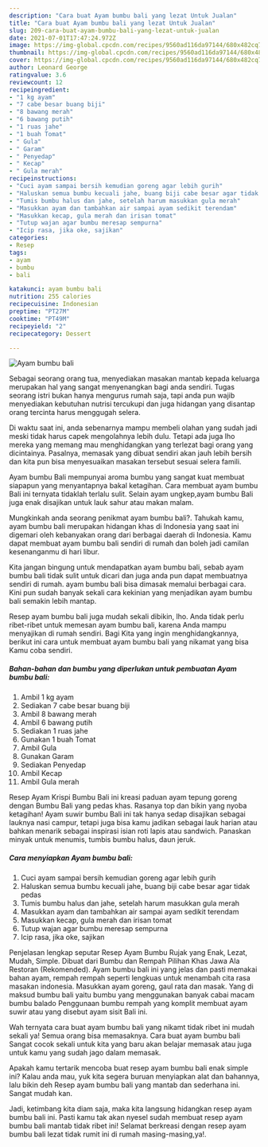 ```yaml
---
description: "Cara buat Ayam bumbu bali yang lezat Untuk Jualan"
title: "Cara buat Ayam bumbu bali yang lezat Untuk Jualan"
slug: 209-cara-buat-ayam-bumbu-bali-yang-lezat-untuk-jualan
date: 2021-07-01T17:47:24.972Z
image: https://img-global.cpcdn.com/recipes/9560ad116da97144/680x482cq70/ayam-bumbu-bali-foto-resep-utama.jpg
thumbnail: https://img-global.cpcdn.com/recipes/9560ad116da97144/680x482cq70/ayam-bumbu-bali-foto-resep-utama.jpg
cover: https://img-global.cpcdn.com/recipes/9560ad116da97144/680x482cq70/ayam-bumbu-bali-foto-resep-utama.jpg
author: Leonard George
ratingvalue: 3.6
reviewcount: 12
recipeingredient:
- "1 kg ayam"
- "7 cabe besar buang biji"
- "8 bawang merah"
- "6 bawang putih"
- "1 ruas jahe"
- "1 buah Tomat"
- " Gula"
- " Garam"
- " Penyedap"
- " Kecap"
- " Gula merah"
recipeinstructions:
- "Cuci ayam sampai bersih kemudian goreng agar lebih gurih"
- "Haluskan semua bumbu kecuali jahe, buang biji cabe besar agar tidak pedas"
- "Tumis bumbu halus dan jahe, setelah harum masukkan gula merah"
- "Masukkan ayam dan tambahkan air sampai ayam sedikit terendam"
- "Masukkan kecap, gula merah dan irisan tomat"
- "Tutup wajan agar bumbu meresap sempurna"
- "Icip rasa, jika oke, sajikan"
categories:
- Resep
tags:
- ayam
- bumbu
- bali

katakunci: ayam bumbu bali 
nutrition: 255 calories
recipecuisine: Indonesian
preptime: "PT27M"
cooktime: "PT49M"
recipeyield: "2"
recipecategory: Dessert

---
```



![Ayam bumbu bali](https://img-global.cpcdn.com/recipes/9560ad116da97144/680x482cq70/ayam-bumbu-bali-foto-resep-utama.jpg)

Sebagai seorang orang tua, menyediakan masakan mantab kepada keluarga merupakan hal yang sangat menyenangkan bagi anda sendiri. Tugas seorang istri bukan hanya mengurus rumah saja, tapi anda pun wajib menyediakan kebutuhan nutrisi tercukupi dan juga hidangan yang disantap orang tercinta harus menggugah selera.

Di waktu  saat ini, anda sebenarnya mampu membeli olahan yang sudah jadi meski tidak harus capek mengolahnya lebih dulu. Tetapi ada juga lho mereka yang memang mau menghidangkan yang terlezat bagi orang yang dicintainya. Pasalnya, memasak yang dibuat sendiri akan jauh lebih bersih dan kita pun bisa menyesuaikan masakan tersebut sesuai selera famili. 

Ayam bumbu Bali mempunyai aroma bumbu yang sangat kuat membuat siapapun yang menyantapnya bakal ketagihan. Cara membuat ayam bumbu Bali ini ternyata tidaklah terlalu sulit. Selain ayam ungkep,ayam bumbu Bali juga enak disajikan untuk lauk sahur atau makan malam.

Mungkinkah anda seorang penikmat ayam bumbu bali?. Tahukah kamu, ayam bumbu bali merupakan hidangan khas di Indonesia yang saat ini digemari oleh kebanyakan orang dari berbagai daerah di Indonesia. Kamu dapat membuat ayam bumbu bali sendiri di rumah dan boleh jadi camilan kesenanganmu di hari libur.

Kita jangan bingung untuk mendapatkan ayam bumbu bali, sebab ayam bumbu bali tidak sulit untuk dicari dan juga anda pun dapat membuatnya sendiri di rumah. ayam bumbu bali bisa dimasak memalui berbagai cara. Kini pun sudah banyak sekali cara kekinian yang menjadikan ayam bumbu bali semakin lebih mantap.

Resep ayam bumbu bali juga mudah sekali dibikin, lho. Anda tidak perlu ribet-ribet untuk memesan ayam bumbu bali, karena Anda mampu menyajikan di rumah sendiri. Bagi Kita yang ingin menghidangkannya, berikut ini cara untuk membuat ayam bumbu bali yang nikamat yang bisa Kamu coba sendiri.

<!--inarticleads1-->

##### Bahan-bahan dan bumbu yang diperlukan untuk pembuatan Ayam bumbu bali:

1. Ambil 1 kg ayam
1. Sediakan 7 cabe besar buang biji
1. Ambil 8 bawang merah
1. Ambil 6 bawang putih
1. Sediakan 1 ruas jahe
1. Gunakan 1 buah Tomat
1. Ambil  Gula
1. Gunakan  Garam
1. Sediakan  Penyedap
1. Ambil  Kecap
1. Ambil  Gula merah


Resep Ayam Krispi Bumbu Bali ini kreasi paduan ayam tepung goreng dengan Bumbu Bali yang pedas khas. Rasanya top dan bikin yang nyoba ketagihan! Ayam suwir bumbu Bali ini tak hanya sedap disajikan sebagai lauknya nasi campur, tetapi juga bisa kamu jadikan sebagai lauk harian atau bahkan menarik sebagai inspirasi isian roti lapis atau sandwich. Panaskan minyak untuk menumis, tumbis bumbu halus, daun jeruk. 

<!--inarticleads2-->

##### Cara menyiapkan Ayam bumbu bali:

1. Cuci ayam sampai bersih kemudian goreng agar lebih gurih
1. Haluskan semua bumbu kecuali jahe, buang biji cabe besar agar tidak pedas
1. Tumis bumbu halus dan jahe, setelah harum masukkan gula merah
1. Masukkan ayam dan tambahkan air sampai ayam sedikit terendam
1. Masukkan kecap, gula merah dan irisan tomat
1. Tutup wajan agar bumbu meresap sempurna
1. Icip rasa, jika oke, sajikan


Penjelasan lengkap seputar Resep Ayam Bumbu Rujak yang Enak, Lezat, Mudah, Simple. Dibuat dari Bumbu dan Rempah Pilihan Khas Jawa Ala Restoran (Rekomended). Ayam bumbu bali ini yang jelas dan pasti memakai bahan ayam, rempah rempah seperti lengkuas untuk menambah cita rasa masakan indonesia. Masukkan ayam goreng, gaul rata dan masak. Yang di maksud bumbu bali yaitu bumbu yang menggunakan banyak cabai macam bumbu balado Penggunaan bumbu rempah yang komplit membuat ayam suwir atau yang disebut ayam sisit Bali ini. 

Wah ternyata cara buat ayam bumbu bali yang nikamt tidak ribet ini mudah sekali ya! Semua orang bisa memasaknya. Cara buat ayam bumbu bali Sangat cocok sekali untuk kita yang baru akan belajar memasak atau juga untuk kamu yang sudah jago dalam memasak.

Apakah kamu tertarik mencoba buat resep ayam bumbu bali enak simple ini? Kalau anda mau, yuk kita segera buruan menyiapkan alat dan bahannya, lalu bikin deh Resep ayam bumbu bali yang mantab dan sederhana ini. Sangat mudah kan. 

Jadi, ketimbang kita diam saja, maka kita langsung hidangkan resep ayam bumbu bali ini. Pasti kamu tak akan nyesel sudah membuat resep ayam bumbu bali mantab tidak ribet ini! Selamat berkreasi dengan resep ayam bumbu bali lezat tidak rumit ini di rumah masing-masing,ya!.

